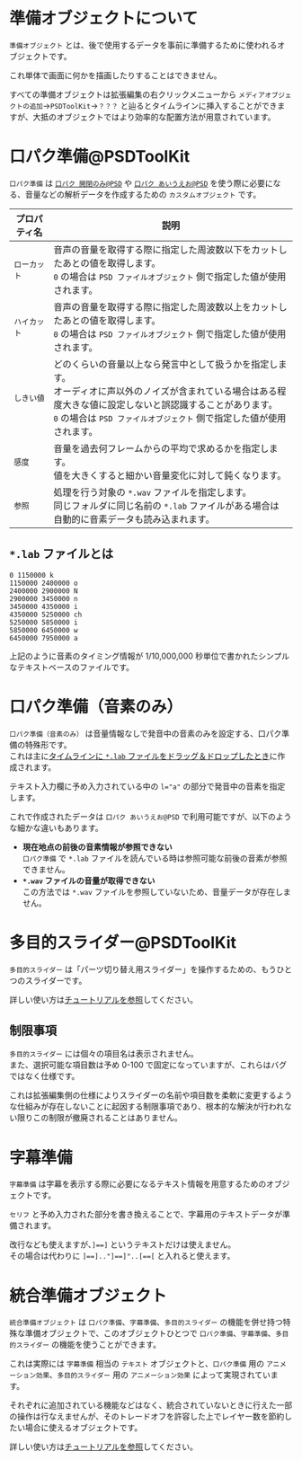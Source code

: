 # 準備オブジェクトについて

`準備オブジェクト` とは、後で使用するデータを事前に準備するために使われるオブジェクトです。

これ単体で画面に何かを描画したりすることはできません。

すべての準備オブジェクトは拡張編集の右クリックメニューから `メディアオブジェクトの追加`→`PSDToolKit`→`？？？` と辿るとタイムラインに挿入することができますが、大抵のオブジェクトではより効率的な配置方法が用意されています。

# 口パク準備@PSDToolKit

`口パク準備` は [`口パク 開閉のみ@PSD`](psd.md#口パク_開閉のみ@PSD) や [`口パク あいうえお@PSD`](psd.md#口パク_あいうえお@PSD) を使う際に必要になる、音量などの解析データを作成するための `カスタムオブジェクト` です。

プロパティ名|説明
---|---
`ローカット`|音声の音量を取得する際に指定した周波数以下をカットしたあとの値を取得します。<br>`0` の場合は `PSD ファイルオブジェクト` 側で指定した値が使用されます。
`ハイカット`|音声の音量を取得する際に指定した周波数以上をカットしたあとの値を取得します。<br>`0` の場合は `PSD ファイルオブジェクト` 側で指定した値が使用されます。
`しきい値`|どのくらいの音量以上なら発言中として扱うかを指定します。<br>オーディオに声以外のノイズが含まれている場合はある程度大きな値に設定しないと誤認識することがあります。<br>`0` の場合は `PSD ファイルオブジェクト` 側で指定した値が使用されます。
`感度`|音量を過去何フレームからの平均で求めるかを指定します。<br>値を大きくすると細かい音量変化に対して鈍くなります。
`参照`|処理を行う対象の `*.wav` ファイルを指定します。<br>同じフォルダに同じ名前の `*.lab` ファイルがある場合は自動的に音素データも読み込まれます。

## `*.lab` ファイルとは

```
0 1150000 k
1150000 2400000 o
2400000 2900000 N
2900000 3450000 n
3450000 4350000 i
4350000 5250000 ch
5250000 5850000 i
5850000 6450000 w
6450000 7950000 a
```

上記のように音素のタイミング情報が 1/10,000,000 秒単位で書かれたシンプルなテキストベースのファイルです。

# 口パク準備（音素のみ）

`口パク準備（音素のみ）` は音量情報なしで発音中の音素のみを設定する、口パク準備の特殊形です。  
これは主に[タイムラインに `*.lab` ファイルをドラッグ＆ドロップしたとき](plugins.md#*.lab_ファイル)に作成されます。

テキスト入力欄に予め入力されている中の `l="a"` の部分で発音中の音素を指定します。

これで作成されたデータは `口パク あいうえお@PSD` で利用可能ですが、以下のような細かな違いもあります。

- **現在地点の前後の音素情報が参照できない**  
`口パク準備` で `*.lab` ファイルを読んでいる時は参照可能な前後の音素が参照できません。
- **`*.wav` ファイルの音量が取得できない**  
この方法では `*.wav` ファイルを参照していないため、音量データが存在しません。

# 多目的スライダー@PSDToolKit

`多目的スライダー` は「パーツ切り替え用スライダー」を操作するための、もうひとつのスライダーです。

詳しい使い方は[チュートリアルを参照](tutorial.md#多目的スライダー)してください。

## 制限事項

`多目的スライダー` には個々の項目名は表示されません。  
また、選択可能な項目数は予め 0-100 で固定になっていますが、これらはバグではなく仕様です。

これは拡張編集側の仕様によりスライダーの名前や項目数を柔軟に変更するような仕組みが存在しないことに起因する制限事項であり、根本的な解決が行われない限りこの制限が撤廃されることはありません。

# 字幕準備

`字幕準備` は字幕を表示する際に必要になるテキスト情報を用意するためのオブジェクトです。

`セリフ` と予め入力された部分を書き換えることで、字幕用のテキストデータが準備されます。

改行なども使えますが、`]==]` というテキストだけは使えません。  
その場合は代わりに `]==].."]==]"..[==[` と入れると使えます。

# 統合準備オブジェクト

`統合準備オブジェクト` は `口パク準備`、`字幕準備`、`多目的スライダー` の機能を併せ持つ特殊な準備オブジェクトで、このオブジェクトひとつで `口パク準備`、`字幕準備`、`多目的スライダー` の機能を使うことができます。

これは実際には `字幕準備` 相当の `テキスト` オブジェクトと、`口パク準備` 用の `アニメーション効果`、`多目的スライダー` 用の `アニメーション効果` によって実現されています。

それぞれに追加されている機能などはなく、統合されていないときに行えた一部の操作は行なえませんが、そのトレードオフを許容した上でレイヤー数を節約したい場合に使えるオブジェクトです。

詳しい使い方は[チュートリアルを参照](tutorial.md#準備オブジェクトの集約)してください。
